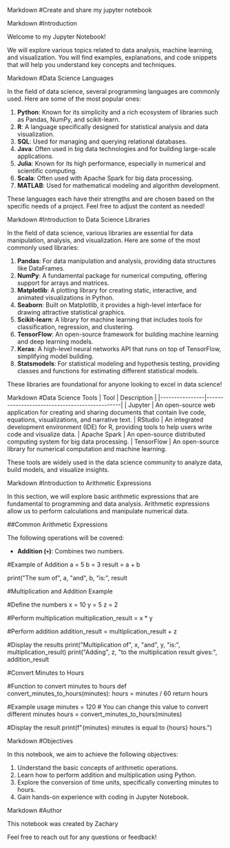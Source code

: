 Markdown
#Create and share my jupyter notebook

Markdown
#Introduction

Welcome to my Jupyter Notebook!

We will explore various topics related to data analysis, machine learning, and visualization. You will find examples, explanations, and code snippets that will help you understand key concepts and techniques.

Markdown
#Data Science Languages

In the field of data science, several programming languages are commonly used. Here are some of the most popular ones:

1. **Python**: Known for its simplicity and a rich ecosystem of libraries such as Pandas, NumPy, and scikit-learn.
2. **R**: A language specifically designed for statistical analysis and data visualization.
3. **SQL**: Used for managing and querying relational databases.
4. **Java**: Often used in big data technologies and for building large-scale applications.
5. **Julia**: Known for its high performance, especially in numerical and scientific computing.
6. **Scala**: Often used with Apache Spark for big data processing.
7. **MATLAB**: Used for mathematical modeling and algorithm development.

These languages each have their strengths and are chosen based on the specific needs of a project.
Feel free to adjust the content as needed!

Markdown
#Introduction to Data Science Libraries

In the field of data science, various libraries are essential for data manipulation, analysis, and visualization. Here are some of the most commonly used libraries:

1. **Pandas**: For data manipulation and analysis, providing data structures like DataFrames.
2. **NumPy**: A fundamental package for numerical computing, offering support for arrays and matrices.
3. **Matplotlib**: A plotting library for creating static, interactive, and animated visualizations in Python.
4. **Seaborn**: Built on Matplotlib, it provides a high-level interface for drawing attractive statistical graphics.
5. **Scikit-learn**: A library for machine learning that includes tools for classification, regression, and clustering.
6. **TensorFlow**: An open-source framework for building machine learning and deep learning models.
7. **Keras**: A high-level neural networks API that runs on top of TensorFlow, simplifying model building.
8. **Statsmodels**: For statistical modeling and hypothesis testing, providing classes and functions for estimating different statistical models.

These libraries are foundational for anyone looking to excel in data science!

Markdown
#Data Science Tools
| Tool           | Description                                   |
|----------------|-----------------------------------------------|
| Jupyter        | An open-source web application for creating and sharing documents that contain live code, equations, visualizations, and narrative text. 
| RStudio        | An integrated development environment (IDE) for R, providing tools to help users write code and visualize data. 
| Apache Spark   | An open-source distributed computing system for big data processing. 
| TensorFlow     | An open-source library for numerical computation and machine learning. 

These tools are widely used in the data science community to analyze data, build models, and visualize insights.

Markdown
#Introduction to Arithmetic Expressions

In this section, we will explore basic arithmetic expressions that are fundamental to programming and data analysis. Arithmetic expressions allow us to perform calculations and manipulate numerical data.

##Common Arithmetic Expressions

The following operations will be covered:

- **Addition (`+`)**: Combines two numbers.

#Example of Addition
a = 5
b = 3
result = a + b

print("The sum of", a, "and", b, "is:", result

#Multiplication and Addition Example

#Define the numbers
x = 10
y = 5
z = 2

#Perform multiplication
multiplication_result = x * y

#Perform addition
addition_result = multiplication_result + z

#Display the results
print("Multiplication of", x, "and", y, "is:", multiplication_result)
print("Adding", z, "to the multiplication result gives:", addition_result

#Convert Minutes to Hours

#Function to convert minutes to hours
def convert_minutes_to_hours(minutes):
    hours = minutes / 60
    return hours

#Example usage
minutes = 120  # You can change this value to convert different minutes
hours = convert_minutes_to_hours(minutes)

#Display the result
print(f"{minutes} minutes is equal to {hours} hours.")

Markdown
#Objectives

In this notebook, we aim to achieve the following objectives:

1. Understand the basic concepts of arithmetic operations.
2. Learn how to perform addition and multiplication using Python.
3. Explore the conversion of time units, specifically converting minutes to hours.
4. Gain hands-on experience with coding in Jupyter Notebook.


Markdown
#Author

This notebook was created by Zachary

Feel free to reach out for any questions or feedback!
